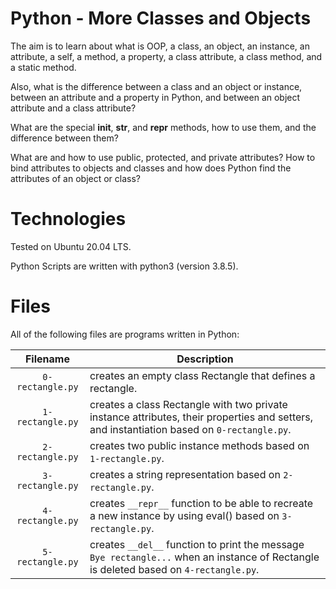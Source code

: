 # Python - More Classes and Objects

The aim is to learn about what is OOP, a class, an object, an instance, an attribute, a self, a method, a property, a class attribute, a class method, and a static method.

Also, what is the difference between a class and an object or instance, between an attribute and a property in Python, and between an object attribute and a class attribute?

What are the special __init__, __str__, and __repr__ methods, how to use them, and the difference between them?

What are and how to use public, protected, and private attributes? How to bind attributes to objects and classes and how does Python find the attributes of an object or class?

# Technologies

Tested on Ubuntu 20.04 LTS.

Python Scripts are written with python3 (version 3.8.5).

# Files

All of the following files are programs written in Python:

| Filename         | Description
|:----------------:| -------------------------------------------------------------------------------------------------------------- 
| `0-rectangle.py` | creates an empty class Rectangle that defines a rectangle.
| `1-rectangle.py` | creates a class Rectangle with two private instance attributes, their properties and setters, and instantiation based on `0-rectangle.py`.
| `2-rectangle.py` | creates two public instance methods based on `1-rectangle.py`.
| `3-rectangle.py` | creates a string representation based on `2-rectangle.py`.
| `4-rectangle.py` | creates `__repr__` function to be able to recreate a new instance by using eval() based on `3-rectangle.py`.
| `5-rectangle.py` | creates `__del__` function to print the message `Bye rectangle...` when an instance of Rectangle is deleted based on `4-rectangle.py`.
